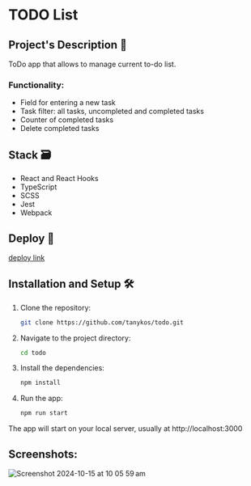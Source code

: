 # TODO List

## Project's Description 📝

ToDo app that allows to manage current to-do list.

### Functionality:
- Field for entering a new task
- Task filter: all tasks, uncompleted and completed tasks
- Counter of completed tasks
- Delete completed tasks

## Stack 🗃️
  
- React and React Hooks
- TypeScript 
- SCSS  
- Jest
- Webpack  

## Deploy 🧾

[deploy link](https://todo-tanykos.vercel.app/)

## Installation and Setup 🛠️

1. Clone the repository:

   ```bash
   git clone https://github.com/tanykos/todo.git

2. Navigate to the project directory:

   ```bash
   cd todo

3. Install the dependencies:

   ```bash
   npm install

4. Run the app:

   ```bash
   npm run start

  The app will start on your local server, usually at http://localhost:3000  

## **Screenshots:** 

![Screenshot 2024-10-15 at 10 05 59 am](https://github.com/user-attachments/assets/4087ad20-c67b-4253-b178-46bc9b56f7ac)
